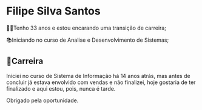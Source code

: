 # Filipe Silva Santos
🧑‍🦰Tenho 33 anos e estou encarando uma transição de carreira;

📚Iniciando no curso de Analise e Desenvolvimento de Sistemas;

## 💼Carreira
Iniciei no curso de Sistema de Informação há 14 anos atrás, mas antes de concluir já estava envolvido com vendas e não finalizei, hoje gostaria de ter finalizado e aqui estou, pois, nunca é tarde.

Obrigado pela oportunidade. 